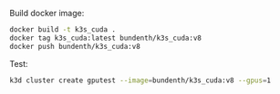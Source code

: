 Build docker image:
```bash
docker build -t k3s_cuda .
docker tag k3s_cuda:latest bundenth/k3s_cuda:v8
docker push bundenth/k3s_cuda:v8
```

Test:
```bash
k3d cluster create gputest --image=bundenth/k3s_cuda:v8 --gpus=1
```
